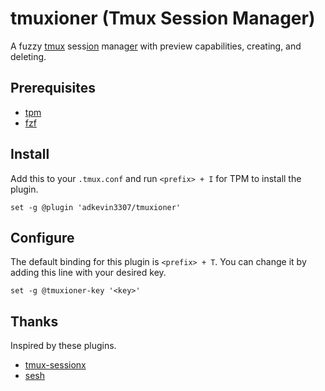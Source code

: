 # tmuxioner (Tmux Session Manager)

A fuzzy <ins>tmux</ins> sess<ins>ion</ins> manag<ins>er</ins> with preview capabilities, creating, and deleting.

## Prerequisites

- [tpm](https://github.com/tmux-plugins/tpm)
- [fzf](https://github.com/junegunn/fzf)

## Install

Add this to your `.tmux.conf` and run `<prefix> + I` for TPM to install the plugin.

```
set -g @plugin 'adkevin3307/tmuxioner'
```

## Configure

The default binding for this plugin is `<prefix> + T`. You can change it by adding this line with your desired key.

```
set -g @tmuxioner-key '<key>'
```

## Thanks

Inspired by these plugins.

- [tmux-sessionx](https://github.com/omerxx/tmux-sessionx)
- [sesh](https://github.com/joshmedeski/sesh)

